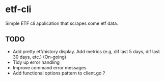 # etf-cli

Simple ETF cli application that scrapes some etf data.

## TODO

- Add pretty etf/history display. Add metrics (e.g, dif last 5 days, dif last 30 days, etc.) (On-going)
- Tidy up error handling
- Improve command error messages
- Add functional options pattern to client.go ?
